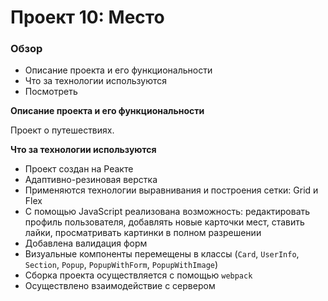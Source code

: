 # Проект 10: Место

### Обзор
* Описание проекта и его функциональности
* Что за технологии используются
* Посмотреть

**Описание проекта и его функциональности**

Проект о путешествиях.


**Что за технологии используются**
 - Проект создан на Реакте
 - Адаптивно-резиновая верстка
 - Применяются технологии выравнивания и построения сетки: Grid и Flex
 - С помощью JavaScript реализована возможность: редактировать профиль пользователя, добавлять новые карточки мест, ставить лайки, просматривать картинки в полном разрешении
 - Добавлена валидация форм
 - Визуальные компоненты перемещены в классы (`Card`, `UserInfo`, `Section`, `Popup`, `PopupWithForm`, `PopupWithImage`)
 - Сборка проекта осуществляется с помощью `webpack`
 - Осуществлено взаимодействие с сервером
 


